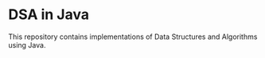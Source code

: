 # DSA in Java

This repository contains implementations of Data Structures and Algorithms using Java.
